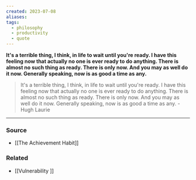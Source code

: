 ```yaml
---
created: 2023-07-08
aliases: 
tags:
  - philosophy
  - productivity
  - quote
---
```

**It's a terrible thing, I think, in life to wait until you're ready. I have this feeling now that actually no one is ever ready to do anything. There is almost no such thing as ready. There is only now. And you may as well do it now. Generally speaking, now is as good a time as any.**

> It's a terrible thing, I think, in life to wait until you're ready. I have this feeling now that actually no one is ever ready to do anything. There is almost no such thing as ready. There is only now. And you may as well do it now. Generally speaking, now is as good a time as any. - Hugh Laurie
> 

---

### Source
- [[The Achievement Habit]]

### Related
- [[Vulnerability ]]